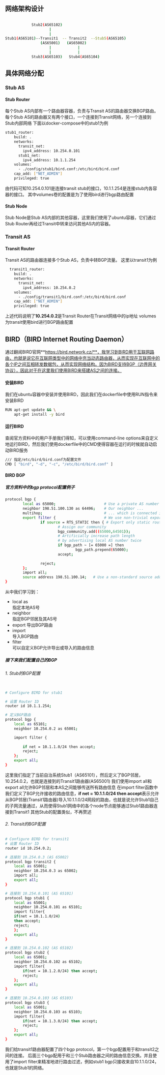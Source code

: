## 网络架构设计
```bash

            Stub2(AS65102)
                    |
                    |                      
Stub1(AS65101)--Transit1  -- Transit2  --Stub5(AS65105)   
                (AS65001)   (AS65002)
                    |            |
                    |            |
            Stub3(AS65103)   Stub4(AS65104)


```
## 具体网络分配
### Stub AS
#### Stub Router
每个Stub AS内部有一个路由器容器，负责与Transit AS的路由器交换BGP路由。
每个Stub AS的路由器又有两个接口，一个连接到Transit网络，另一个连接到Stub内部网络
下面以docker-compose中的stub1为例
```bash
stub1_router:
    build: .
    networks:
      transit_net:
        ipv4_address: 10.254.0.101
      stub1_net:
        ipv4_address: 10.1.1.254
    volumes:
      - ./config/stub1/bird.conf:/etc/bird/bird.conf
    cap_add: ["NET_ADMIN"]
    privileged: true

```
由代码可知10.254.0.101是连接transit stub的接口，10.1.1.254是连接stub内各容器的接口。
其中volumes卷的配置是为了使用bird进行bgp路由配置

#### Stub Node
Stub Node是Stub AS内部的其他容器，这里我们使用了ubuntu容器，它们通过Stub Router再经过Transit中转来访问其他AS内的容器。


### Transit AS
#### Transit Router
Transit AS的路由器连接多个Stub AS，负责中转BGP流量。
这里以transit1为例
```bash
  transit1_router:
    build: .
    networks:
      transit_net:
        ipv4_address: 10.254.0.2
    volumes:
      - ./config/transit1/bird.conf:/etc/bird/bird.conf
    cap_add: ["NET_ADMIN"]
    privileged: true
```
上述代码说明了**10.254.0.2**是Transit Router在Transit网络中的ip地址
volumes为transit使用bird进行BGP路由配置

## BIRD（BIRD Internet Routing Daemon）
通过翻阅BIRD官网**https://bird.network.cz/**，我学习到BIRD用于互联网路由，也就是说它在互联网类型中的网络中充当动态路由器，从而实现在互联网中的各个IP之间互相转发数据包，从而实现网络结构。因为BIRD支持BGP（边界网关协议），因此对于在这里我们使用BIRD来搭建AS之间的连接。
#### 安装BIRD
我们在ubuntu容器中安装并使用BIRD，因此我们在dockerfile中使用RUN指令来安装BIRD
```bash
RUN apt-get update && \
    apt-get install -y bird
```
#### 运行BIRD
查阅官方资料中的用户手册我们得知，可以使用command-line options来自定义地运行BIRD，然后我们使用dockerfile中的CMD使得容器在运行的时候就自动启动BIRD服务
```bash
/// 指定/etc/bird/bird.conf为配置文件
CMD [ "bird", "-d", "-c", "/etc/bird/bird.conf" ]
```
#### BIRD BGP
##### 官方资料中的bgp protocol配置例子
```bash
protocol bgp {
        local as 65000;                      # Use a private AS number
        neighbor 198.51.100.130 as 64496;    # Our neighbor ...
        multihop;                            # ... which is connected indirectly
        export filter {                      # We use non-trivial export rules
                if source = RTS_STATIC then { # Export only static routes
                        # Assign our community
                        bgp_community.add((65000,64501));
                        # Artificially increase path length
                        # by advertising local AS number twice
                        if bgp_path ~ [= 65000 =] then
                                bgp_path.prepend(65000);
                        accept;
    
                reject;
        };
        import all;
        source address 198.51.100.14;   # Use a non-standard source address
}
```
从中我们学习到：
- local as  
指定本地AS号
- neighbor  
指定BGP邻居及其AS号
- export 
导出BGP路由
- import  
导入BGP路由
- filter  
可以自定义BGP允许导出或导入的路由信息

##### 接下来我们配置自己的BGP
###### 1. Stub的BGP配置
```bash

# Configure BIRD for stub1

# 设置 Router ID
router id 10.1.1.254;

# 定义BGP路由
protocol bgp {
    local as 65101;  
    neighbor 10.254.0.2 as 65001;  

    import filter {
    
        if net = 10.1.1.0/24 then accept;
        reject;  
    };
    export all;
}


```
这里我们指定了当前自治系统Stub1（AS65101），然后定义了BGP邻居，10.254.0.2，也就是连接到的Transit1路由器(AS65001)
我们使用import all和export all允许BGP邻居和本AS之间能够传送所有路由信息
在import filter函数中我们定义了BGP允许接收的路由信息，**if net = 10.1.1.0/24 then accept**表示允许从BGP邻居(Transit1路由器)导入10.1.1.0/24网段的路由，也就是说允许Stub1自己的子网流量通过，从而使得Stub1网络中的各个node节点能够通过Stub1路由器连接到Transit1
其他Stub的配置类似，不再赘述

###### 2. Transit的BGP配置
```bash
# Configure BIRD for transit1
# 设置 Router ID
router id 10.254.0.2;

# 连接到 10.254.0.3 (AS 65002)
protocol bgp transit2 {
    local as 65001;
    neighbor 10.254.0.3 as 65002;
    import all;
    export all;
}

# 连接到 10.254.0.101 (AS 65101)
protocol bgp stub1 {
    local as 65001;
    neighbor 10.254.0.101 as 65101;
    import filter{
    if(net = 10.1.1.0/24)
    then accept;
    reject;
    };
    export all;
}

# 连接到 10.254.0.102 (AS 65102)
protocol bgp stub2 {
    local as 65001;
    neighbor 10.254.0.102 as 65102;
    import filter{
        if(net = 10.1.2.0/24) then accept;
        reject;
    };
    export all;
}

# 连接到 10.254.0.103 (AS 65103)
protocol bgp stub3 {
    local as 65001;
    neighbor 10.254.0.103 as 65103;
    import filter{
        if(net = 10.1.3.0/24) then accept;
        reject;
    };
    export all;
}


```

我们给transit1路由器配置了四个bgp protocol，第一个bgp配置用于和transit2之间的连接。
后面三个bgp配用于和三个Stub路由器之间的路由信息交换。并且使用了import filter来精准地进行路由过滤，例如stub1 bgp只接收来自10.1.1.0/24，也就是Stub1的网络。